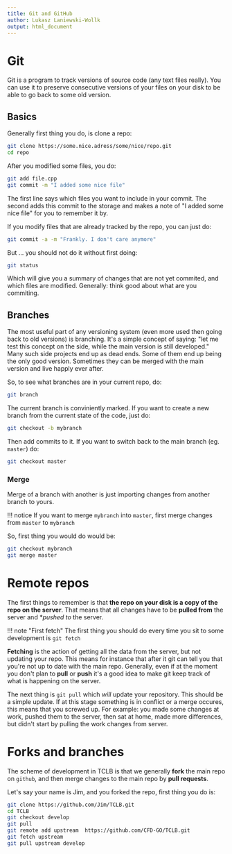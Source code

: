 ```yaml
---
title: Git and GitHub
author: Lukasz Laniewski-Wollk
output: html_document
---
```


# Git

Git is a program to track versions of source code (any text files really).
You can use it to preserve consecutive versions of your files on your disk to be able to go back to some old version.


## Basics

Generally first thing you do, is clone a repo:
```bash
git clone https://some.nice.adress/some/nice/repo.git
cd repo
```

After you modified some files, you do:
```bash
git add file.cpp
git commit -m "I added some nice file"
```

The first line says which files you want to include in your commit.
The second adds this commit to the storage and makes a note of "I added some nice file" for you to remember it by.

If you modify files that are already tracked by the repo, you can just do:
```bash
git commit -a -m "Frankly. I don't care anymore"
```

But ... you should not do it without first doing:

```bash
git status
```

Which will give you a summary of changes that are not yet commited, and which files are modified.
Generally: think good about what are you commiting.

## Branches

The most useful part of any versioning system (even more used then going back to old versions) is branching.
It's a simple concept of saying: "let me test this concept on the side, while the main version is still developed."
Many such side projects end up as dead ends.
Some of them end up being the only good version.
Sometimes they can be merged with the main version and live happly ever after.

So, to see what branches are in your current repo, do:
```bash
git branch
```

The current branch is conviniently marked.
If you want to create a new branch from the current state of the code, just do:
```bash
git checkout -b mybranch
```

Then add commits to it. If you want to switch back to the main branch (eg. `master`) do:
```bash
git checkout master
```

### Merge
Merge of a branch with another is just importing changes from another branch to yours.

!!! notice
    If you want to merge `mybranch` into `master`, first merge changes from `master` to `mybranch`

So, first thing you would do would be:

```bash
git checkout mybranch
git merge master
```

# Remote repos

The first things to remember is that **the repo on your disk is a copy of the repo on the server**.
That means that all changes have to be **pulled from** the server and **pushed to* the server.

!!! note "First fetch"
    The first thing you should do every time you sit to some development is `git fetch`

**Fetching** is the action of getting all the data from the server, but not updating your repo.
This means for instance that after it git can tell you that you're not up to date with the main repo.
Generally, even if at the moment you don't plan to **pull** or **push** it's a good idea to make git keep track of what is happening on the server.

The next thing is `git pull` which *will* update your repository.
This should be a simple update.
If at this stage something is in conflict or a merge occures, this means that you screwed up.
For example: you made some changes at work, pushed them to the server, then sat at home, made more differences, but didn't start by pulling the work changes from server.

# Forks and branches
The scheme of development in TCLB is that we generally **fork** the main repo on `github`, and then merge changes to the main repo by **pull requests**.

Let's say your name is Jim, and you forked the repo, first thing you do is:

```bash
git clone https://github.com/Jim/TCLB.git 
cd TCLB
git checkout develop
git pull
git remote add upstream  https://github.com/CFD-GO/TCLB.git
git fetch upstream
git pull upstream develop
```

